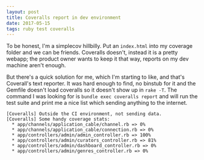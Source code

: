 ```yaml
---
layout: post
title: Coveralls report in dev environment
date: 2017-05-15
tags: ruby test coveralls
---
```


To be honest, I'm a simplecov hillbilly. Put an `index.html` into my coverage folder and we can be friends.
Coveralls doesn't, instead it is a pretty webapp; the product owner wants to keep it that way, reports on my
dev machine aren't enough.

But there's a quick solution for me, which I'm starting to like, and that's Coverall's text reporter. It was hard enough to find,
no binstub for it and the Gemfile doesn't load coveralls so it doesn't show up in `rake -T`.
The command I was looking for is `bundle exec coveralls report` and will run the test suite and print me a nice list which sending anything to the internet.

    [Coveralls] Outside the CI environment, not sending data.
    [Coveralls] Some handy coverage stats:
      * app/channels/application_cable/channel.rb => 0%
      * app/channels/application_cable/connection.rb => 0%
      * app/controllers/admin/admin_controller.rb => 100%
      * app/controllers/admin/curators_controller.rb => 81%
      * app/controllers/admin/dashboard_controller.rb => 0%
      * app/controllers/admin/genres_controller.rb => 0%
